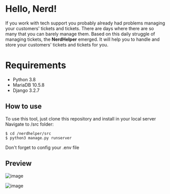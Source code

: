 # Hello, Nerd!
If you work with tech support you probably already had problems managing your customers' tickets and tickets. There are days where there are so many that you can barely manage them. Based on this daily struggle of managing tickets, the **NerdHelper** emerged. It will help you to handle and store your customers' tickets and tickets for you.

# Requirements

- Python 3.8
- MariaDB 10.5.8
- Django 3.2.7

## How to use
To use this tool, just clone this repository and install in your local server
Navigate to /src folder: 

```
$ cd /nerdhelper/src
$ python3 manage.py runserver
```

Don't forget to config your .env file

## Preview
![image](https://user-images.githubusercontent.com/64340912/135770785-928686fd-d272-46b7-b859-6e0f0aa93067.png)


![image](https://user-images.githubusercontent.com/64340912/135770769-829b98d5-d6fd-4122-ada1-744b3413b084.png)
